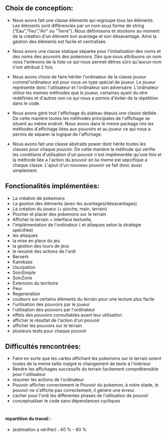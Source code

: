 ## Choix de conception:
- Nous avons fait une classe éléments qui regroupe tous les éléments. Les éléments sont différenciés par un nom sous forme de string ("Eau","Feu","Air" ou "Terre"). Nous définissons et stockons au moment de la création d'un élément son avantage et son désavantage. Ainsi la gestion des éléments est facile et centralisée.


- Nous avons une classe statique séparée pour l'initialisation des noms et des noms des pouvoirs des pokemons. Dès que nous attribuons un nom nous l'enlevons de la liste ce qui nous permet dêtres sûrs qu'aucun nom n'est attribué 2 fois.


- Nous avons choisi de faire hériter l'ordinateur de la classe joueur commel'ordinateur est pour nous un type spécial de joueur. Le joueur représente donc l'utilisateur et l'ordinateur son adversaire. L'ordinateur utilise les memes méthodes que le joueur, certaines ayant du etre redéfinies et d'autres non ce qui nous a permis d'éviter de la répétition dans le code.


- Nous avons géré tout l'affichage du plateau depuis une classe dédiée. De cette manière toutes les méthodes principales de l'affichage se situent au même endroit. Nous avons dans le meme package mis les méthodes d'affichage liées aux pouvoirs et au joueur ce qui nous a permis de séparer la logique de l'affichage.


- Nous avons fait une classe abstraite power dont hérite toutes les classes pour chaque pouvoir. De cette manière la méthode qui vérifie les conditions d'utilisation d'un pouvoir n'est implémentée qu'une fois et la méthode liée a l'action du pouvoir en lui meme est sépcifique a chaque classe. L'ajout d'un nouveau pouvoir se fait donc aussi simplement.

## Fonctionalités implémentées:
- La création de pokemons
- La gestion des éléments (avec les avantages/désavantages)
- La création du joueur (+ pioche, main, terrain)
- Piocher et placer des pokemons sur le terrain
- Afficher le terrain +  interface textuelle,
- l'implémentation de l'ordinateur ( et attaques selon la stratégie spécifiée)
- les attaques
- la mise en place du jeu
- la gestion des tours de jeux
- le resumé des actions de l'ordi
- Berserk
- Kamikaze
- Usurpation
- SoinSimple
- SoinZone
- Extension du territoire
- Peur
- Regeneration
- couleurs sur certains éléments du terrain pour une lecture plus facile
- l'urilisation des pouvoirs par le joueur
- l'utilisation des pouvoirs par l'ordinateur
- effets des pouvoirs consultables avant leur utilisation
- afficher le résultat de l'action d'un pouvoir
- afficher les pouvoirs sur le terrain
- plusieurs tests pour chaque pouvoir

## Difficultés rencontrées:
- Faire en sorte que les cartes affichant les pokemons sur le terrain soient toutes de la meme taille malgré le changement de texte à l'intérieur
- Rendre les affichages successifs du terrain facilement compréhensible pour l'utilisateur
- resumer les actions de l'ordinateur
- Pouvoir afficher correctement le Pouvoir du pokemon, à notre stade, le pouvoir ne s'affiche pas correctement, il génère une erreur.
- cacher pour l'ordi les différentes phases de l'utilisation de pouvoir
- conceptualiser le code sans dépendances cycliques


#

#### repartition du travail :
* (estimation a vérifier) : 40 % - 60 %